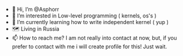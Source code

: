 - 👋 Hi, I’m @Asphorr
- 👀 I’m interested in Low-level programming ( kernels, os's )
- 🌱 I’m currently learning how to write independent kernel ( yup )
- 🗺 Living in Russia
- 📫 How to reach me? I am not really into contact at now, but, if you prefer to contact with me i will create profile for this! Just wait.

<!---
Asphorr/Asphorr is a ✨ special ✨ repository because its `README.md` (this file) appears on your GitHub profile.
You can click the Preview link to take a look at your changes.
--->
